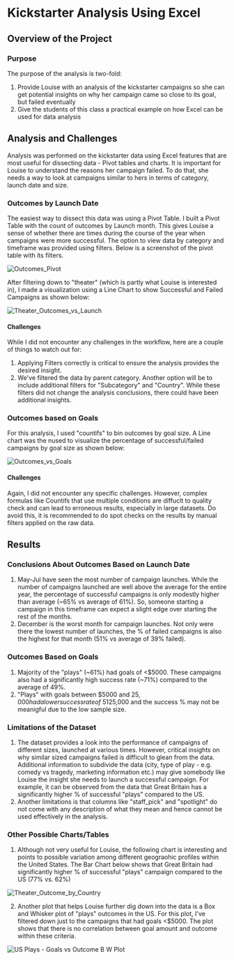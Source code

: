# Kickstarter Analysis Using Excel
## Overview of the Project
### Purpose
The purpose of the analysis is two-fold:
1. Provide Louise with an analysis of the kickstarter campaigns so she can get potential insights on why her campaign came so close to its goal, but failed eventually
2. Give the students of this class a practical example on how Excel can be used for data analysis
## Analysis and Challenges
Analysis was performed on the kickstarter data using Excel features that are most useful for dissecting data - Pivot tables and charts. It is important for Louise to understand the reasons her campaign failed. To do that, she needs a way to look at campaigns similar to hers in terms of category, launch date and size.
### Outcomes by Launch Date
The easiest way to dissect this data was using a Pivot Table. I built a Pivot Table with the count of outcomes by Launch month. This gives Louise a sense of whether there are  times during the course of the year when campaigns were more successful. The option to view data by category and timeframe was provided using filters. Below is a screenshot of the pivot table with its filters.

![Outcomes_Pivot](https://user-images.githubusercontent.com/81054290/115276323-80581a80-a108-11eb-9edf-f1def1dbc674.PNG)

After filtering down to "theater" (which is partly what Louise is interested in), I made a visualization using a Line Chart to show Successful and Failed Campaigns as shown below: 

![Theater_Outcomes_vs_Launch](https://user-images.githubusercontent.com/81054290/115276633-df1d9400-a108-11eb-8621-87a546df4471.png)

#### Challenges
While I did not encounter any challenges in the workflow, here are a couple of things to watch out for:
1. Applying Filters correctly is critical to ensure the analysis provides the desired insight. 
2. We've filtered the data by parent category. Another option will be to include additional filters for "Subcategory" and "Country". While these filters did not change the analysis conclusions, there could have been additional insights.

### Outcomes based on Goals
For this analysis, I used "countifs" to bin outcomes by goal size. A Line chart was the nused to visualize the percentage of successful/failed campaigns by goal size as shown below:

![Outcomes_vs_Goals](https://user-images.githubusercontent.com/81054290/115279133-ec884d80-a10b-11eb-9877-c16344964fcc.png)

#### Challenges
Again, I did not encounter any specific challenges. However, complex formulas like Countifs that use multiple conditions are diffuclt to quality check and can lead to erroneous results, especially in large datasets. Do avoid this, it is recommended to do spot checks on the results by manual filters applied on the raw data.

## Results
### Conclusions About Outcomes Based on Launch Date
1. May-Jul have seen the most number of campaign launches. While the number of campaigns launched are well above the average for the entire year, the percentage of successful campaigns is only modestly higher than average (~65% vs average of 61%). So, someone starting a campaign in this timeframe can expect a slight edge over starting the rest of the months.
2. December is the worst month for campaign launches. Not only were there the lowest number of launches, the % of failed campaigns is also the highest for that month (51% vs average of 39% failed). 
### Outcomes Based on Goals
1. Majority of the "plays" (~61%) had goals of <$5000. These campaigns also had a significantly high success rate (~71%) compared to the average of 49%. 
2. "Plays" with goals between $5000 and $25,000 had a lower success rate of ~51%. Very few campaigns had goals >$25,000 and the success % may not be meanigful due to the low sample size.
### Limitations of the Dataset
1. The dataset provides a look into the performance of campaigns of different sizes, launched at various times. However, critical insights on why similar sized campaigns failed is difficult to glean from the data. Additional information to subdivide the data (city, type of play - e.g. comedy vs tragedy, marketing information etc.) may give somebody like Louise the insight she needs to launch a successful campaign. For example, it can be observed from the data that Great Britain has a significantly higher % of successful "plays" compared to the US. 
2. Another limitations is that columns like "staff_pick" and "spotlight" do not come with any description of what they mean and hence cannot be used effectively in the analysis.

### Other Possible Charts/Tables
1. Although not very useful for Louise, the following chart is interesting and points to possible variation among different geograohic profiles within the United States. The Bar Chart below shows that Great Britain had significantly higher % of successful "plays" campaign compared to the US (77% vs. 62%)

![Theater_Outcome_by_Country](https://user-images.githubusercontent.com/81054290/115305003-451b1300-a12b-11eb-8db0-8dbedb0b9182.png)

2. Another plot that helps Louise further dig down into the data is a Box and Whisker plot of "plays" outcomes in the US. For this plot, I've filtered down just to the campaigns that had goals <$5000. The plot shows that there is no correlation between goal amount and outcome within these criteria.

![US Plays - Goals vs Outcome B W Plot](https://user-images.githubusercontent.com/81054290/115427001-aa701200-a1c6-11eb-9296-183da8f72a9f.png)






